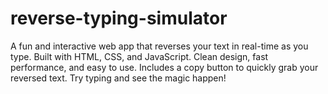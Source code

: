# reverse-typing-simulator
A fun and interactive web app that reverses your text in real-time as you type. Built with HTML, CSS, and JavaScript. Clean design, fast performance, and easy to use. Includes a copy button to quickly grab your reversed text. Try typing and see the magic happen!   
